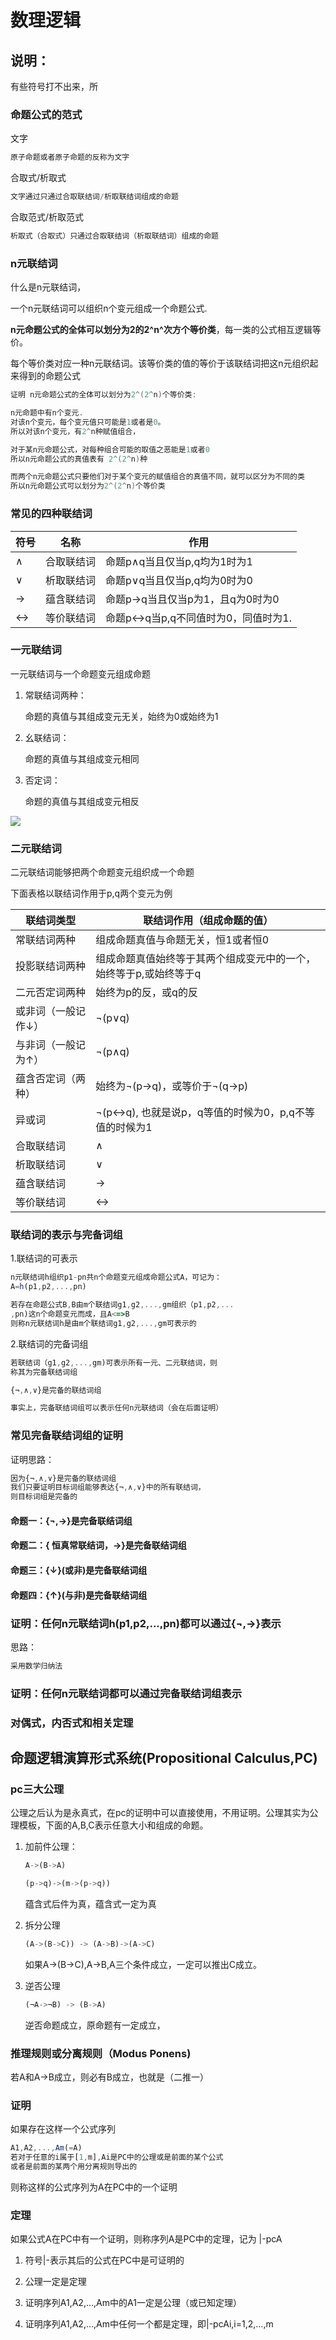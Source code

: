 # 数理逻辑

## 说明：

有些符号打不出来，所

### 命题公式的范式

文字

```javascript
原子命题或者原子命题的反称为文字
```

合取式/析取式

```javascript
文字通过只通过合取联结词/析取联结词组成的命题
```

合取范式/析取范式

```javascript
析取式（合取式）只通过合取联结词（析取联结词）组成的命题
```

### n元联结词

什么是n元联结词，

一个n元联结词可以组织n个变元组成一个命题公式.

**n元命题公式的全体可以划分为2的2^n^次方个等价类**，每一类的公式相互逻辑等价。

每个等价类对应一种n元联结词。该等价类的值的等价于该联结词把这n元组织起来得到的命题公式

```c
证明 n元命题公式的全体可以划分为2^(2^n)个等价类:

n元命题中有n个变元.
对该n个变元，每个变元值只可能是1或者是0。
所以对该n个变元，有2^n种赋值组合，

对于某n元命题公式，对每种组合可能的取值之恶能是1或者0
所以n元命题公式的真值表有 2^(2^n)种

而两个n元命题公式只要他们对于某个变元的赋值组合的真值不同，就可以区分为不同的类
所以n元命题公式可以划分为2^(2^n)个等价类
```

### 常见的四种联结词

|符号|名称|作用|
|-|-|-|
|∧|合取联结词|命题p∧q当且仅当p,q均为1时为1|
|∨|析取联结词|命题p∨q当且仅当p,q均为0时为0|
|→|蕴含联结词|命题p→q当且仅当p为1，且q为0时为0|
|↔|等价联结词|命题p↔q当p,q不同值时为0，同值时为1.|

### 一元联结词

一元联结词与一个命题变元组成命题

1. 常联结词两种：

   命题的真值与其组成变元无关，始终为0或始终为1

2. 幺联结词：

   命题的真值与其组成变元相同

3. 否定词：

   命题的真值与其组成变元相反

![](%E4%B8%80%E5%85%83%E8%81%94%E7%BB%93%E8%AF%8D.png)

### 二元联结词

二元联结词能够把两个命题变元组织成一个命题

下面表格以联结词作用于p,q两个变元为例

|联结词类型|联结词作用（组成命题的值）|
|-|-|
|常联结词两种|组成命题真值与命题无关，恒1或者恒0|
|投影联结词两种|组成命题真值始终等于其两个组成变元中的一个，始终等于p,或始终等于q|
|二元否定词两种|始终为p的反，或q的反|
|或非词（一般记作↓）|¬(p∨q)|
|与非词（一般记为↑）|¬(p∧q)|
|蕴含否定词（两种）|始终为¬(p→q)，或等价于¬(q→p)|
|异或词|¬(p↔q), 也就是说p，q等值的时候为0，p,q不等值的时候为1|
|合取联结词|∧|
|析取联结词|∨|
|蕴含联结词|→|
|等价联结词|↔|

### 联结词的表示与完备词组

1\.联结词的可表示

```javascript
n元联结词h组织p1-pn共n个命题变元组成命题公式A，可记为：
A=h(p1,p2,...,pn)

若存在命题公式B,B由m个联结词g1,g2,...,gm组织（p1,p2,...
,pn)这n个命题变元而成，且A<=>B
则称n元联结词h是由m个联结词g1,g2,...,gm可表示的
```

2\.联结词的完备词组

```javascript
若联结词（g1,g2,...,gm)可表示所有一元、二元联结词，则
称其为完备联结词组

{¬,∧,∨}是完备的联结词组

事实上，完备联结词组可以表示任何n元联结词（会在后面证明）
```

### 常见完备联结词组的证明

证明思路：

```javascript
因为{¬,∧,∨}是完备的联结词组
我们只要证明目标词组能够表达{¬,∧,∨}中的所有联结词，
则目标词组是完备的
```

#### 命题一：{¬,→}是完备联结词组

#### 命题二：{ 恒真常联结词，→}是完备联结词组

#### 命题三：{↓}(或非)是完备联结词组

#### 命题四：{↑}(与非)是完备联结词组

### 证明：任何n元联结词h(p1,p2,...,pn)都可以通过{¬,→}表示

思路：

```javascript
采用数学归纳法
```

### 证明：任何n元联结词都可以通过完备联结词组表示

### 对偶式，内否式和相关定理

## 命题逻辑演算形式系统(Propositional Calculus,PC)

### pc三大公理

公理之后认为是永真式，在pc的证明中可以直接使用，不用证明。公理其实为公理模板，下面的A,B,C表示任意大小和组成的命题。

1. 加前件公理：

   ```javascript
   A->(B->A)
   
   (p->q)->(m->(p->q))
   ```

   蕴含式后件为真，蕴含式一定为真

2. 拆分公理

   ```javascript
   (A->(B->C)) -> (A->B)->(A->C)
   ```

   如果A->(B->C),A->B,A三个条件成立，一定可以推出C成立。

3. 逆否公理

   ```javascript
   (¬A->¬B) -> (B->A)
   ```

   逆否命题成立，原命题有一定成立，

### 推理规则或分离规则（Modus Ponens)

若A和A->B成立，则必有B成立，也就是（二推一）

### 证明

如果存在这样一个公式序列

```javascript
A1,A2,...,Am(=A)
若对于任意的i属于[1,m],Ai是PC中的公理或是前面的某个公式
或者是前面的某两个用分离规则导出的
```

则称这样的公式序列为A在PC中的一个证明

### 定理

如果公式A在PC中有一个证明，则称序列A是PC中的定理，记为 |-pcA

1. 符号|-表示其后的公式在PC中是可证明的

2. 公理一定是定理

3. 证明序列A1,A2,...,Am中的A1一定是公理（或已知定理）

4. 证明序列A1,A2,...,Am中任何一个都是定理，即|-pcAi,i=1,2,...,m